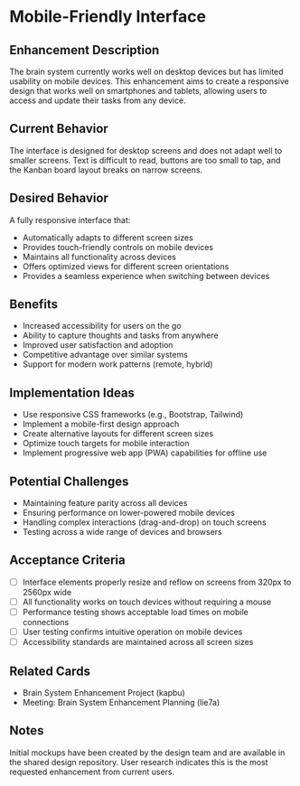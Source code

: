 # Mobile-Friendly Interface

<!--
id:: 2rmct
card:: Mobile-Friendly Interface
description:: Enhance the brain system with a responsive design for mobile devices
project:: enhancements
priority:: high
size:: l
assignee:: @designer
created:: 2023-06-19T11:30:00Z
status:: PLANNING
tags:: #enhancement #mobile #ui
-->

## Enhancement Description
The brain system currently works well on desktop devices but has limited usability on mobile devices. This enhancement aims to create a responsive design that works well on smartphones and tablets, allowing users to access and update their tasks from any device.

## Current Behavior
The interface is designed for desktop screens and does not adapt well to smaller screens. Text is difficult to read, buttons are too small to tap, and the Kanban board layout breaks on narrow screens.

## Desired Behavior
A fully responsive interface that:
- Automatically adapts to different screen sizes
- Provides touch-friendly controls on mobile devices
- Maintains all functionality across devices
- Offers optimized views for different screen orientations
- Provides a seamless experience when switching between devices

## Benefits
- Increased accessibility for users on the go
- Ability to capture thoughts and tasks from anywhere
- Improved user satisfaction and adoption
- Competitive advantage over similar systems
- Support for modern work patterns (remote, hybrid)

## Implementation Ideas
- Use responsive CSS frameworks (e.g., Bootstrap, Tailwind)
- Implement a mobile-first design approach
- Create alternative layouts for different screen sizes
- Optimize touch targets for mobile interaction
- Implement progressive web app (PWA) capabilities for offline use

## Potential Challenges
- Maintaining feature parity across all devices
- Ensuring performance on lower-powered mobile devices
- Handling complex interactions (drag-and-drop) on touch screens
- Testing across a wide range of devices and browsers

## Acceptance Criteria
- [ ] Interface elements properly resize and reflow on screens from 320px to 2560px wide
- [ ] All functionality works on touch devices without requiring a mouse
- [ ] Performance testing shows acceptable load times on mobile connections
- [ ] User testing confirms intuitive operation on mobile devices
- [ ] Accessibility standards are maintained across all screen sizes

## Related Cards
- Brain System Enhancement Project (kapbu)
- Meeting: Brain System Enhancement Planning (lie7a)

## Notes
Initial mockups have been created by the design team and are available in the shared design repository. User research indicates this is the most requested enhancement from current users. 